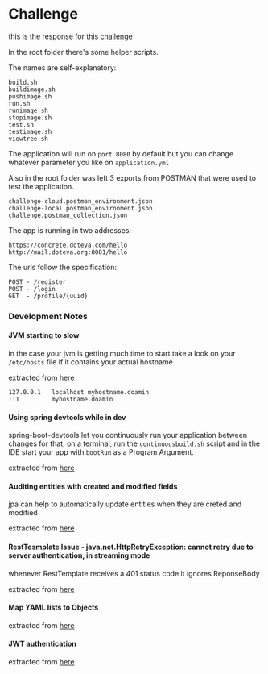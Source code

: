 # Challenge
this is the response for this [challenge](https://github.com/concretesolutions/desafio-java)

In the root folder there's some helper scripts. 

The names are self-explanatory:
	
	build.sh
	buildimage.sh
	pushimage.sh
	run.sh
	runimage.sh
	stopimage.sh
	test.sh
	testimage.sh
	viewtree.sh

The application will run on `port 8080` by default but you can change whatever parameter you like on `application.yml`

Also in the root folder was left 3 exports from POSTMAN that were used to test the application.

    challenge-cloud.postman_environment.json
    challenge-local.postman_environment.json
    challenge.postman_collection.json
  
The app is running in two addresses:

    https://concrete.doteva.com/hello
    http://mail.doteva.org:8081/hello

The urls follow the specification:

    POST - /register
    POST - /login
    GET  - /profile/{uuid}




### Development Notes
#### JVM starting to slow
in the case your jvm is getting much time to start take a look on your `/etc/hosts` file if it contains your actual hostname

extracted from [here](https://dzone.com/articles/fixing-the-slow-startup-time-of-my-java-applicatio)

```
127.0.0.1   localhost myhostname.doamin
::1         myhostname.doamin
```

#### Using spring devtools while in dev
spring-boot-devtools let you continuously run your application between changes
for that, on a terminal, run the `continuousbuild.sh` script and in the IDE start your app with `bootRun` as a Program Argument. 

extracted from [here](https://dzone.com/articles/continuous-auto-restart-with-spring-boot-devtools)

#### Auditing entities with created and modified fields
jpa can help to automatically update entities when they are creted and modified 

extracted from [here](https://programmingmitra.blogspot.com.br/2017/02/automatic-spring-data-jpa-auditing-saving-CreatedBy-createddate-lastmodifiedby-lastmodifieddate-automatically.html)

#### RestTesmplate Issue - java.net.HttpRetryException: cannot retry due to server authentication, in streaming mode
whenever RestTemplate receives a 401 status code it ignores ReponseBody

extracted from [here](https://stackoverflow.com/questions/27341604/exception-when-using-testresttemplate)

#### Map YAML lists to Objects

extracted from [here](https://www.fortisfio.com/yaml-file-mapping-values-to-object-list-with-spring-boot/)

#### JWT authentication


extracted from [here](https://dzone.com/articles/implementing-jwt-authentication-on-spring-boot-api)
